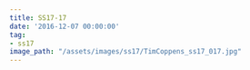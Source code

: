 ```yaml
---
title: SS17-17
date: '2016-12-07 00:00:00'
tag:
- ss17
image_path: "/assets/images/ss17/TimCoppens_ss17_017.jpg"
---
```

